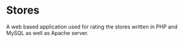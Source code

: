 # Stores
A web based application used for rating the stores written in PHP and MySQL as well as Apache server.
